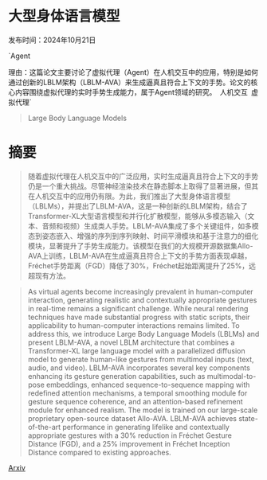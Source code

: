 # 大型身体语言模型

发布时间：2024年10月21日

`Agent

理由：这篇论文主要讨论了虚拟代理（Agent）在人机交互中的应用，特别是如何通过创新的LBLM架构（LBLM-AVA）来生成逼真且符合上下文的手势。论文的核心内容围绕虚拟代理的实时手势生成能力，属于Agent领域的研究。` `人机交互` `虚拟代理`

> Large Body Language Models

# 摘要

> 随着虚拟代理在人机交互中的广泛应用，实时生成逼真且符合上下文的手势仍是一个重大挑战。尽管神经渲染技术在静态脚本上取得了显著进展，但其在人机交互中的应用仍有限。为此，我们推出了大型身体语言模型（LBLMs），并提出了LBLM-AVA，这是一种创新的LBLM架构，结合了Transformer-XL大型语言模型和并行化扩散模型，能够从多模态输入（文本、音频和视频）生成类人手势。LBLM-AVA集成了多个关键组件，如多模态到姿态嵌入、增强的序列到序列映射、时间平滑模块和基于注意力的细化模块，显著提升了手势生成能力。该模型在我们的大规模开源数据集Allo-AVA上训练，LBLM-AVA在生成逼真且符合上下文的手势方面表现卓越，Fréchet手势距离（FGD）降低了30%，Fréchet起始距离提升了25%，远超现有方法。

> As virtual agents become increasingly prevalent in human-computer interaction, generating realistic and contextually appropriate gestures in real-time remains a significant challenge. While neural rendering techniques have made substantial progress with static scripts, their applicability to human-computer interactions remains limited. To address this, we introduce Large Body Language Models (LBLMs) and present LBLM-AVA, a novel LBLM architecture that combines a Transformer-XL large language model with a parallelized diffusion model to generate human-like gestures from multimodal inputs (text, audio, and video). LBLM-AVA incorporates several key components enhancing its gesture generation capabilities, such as multimodal-to-pose embeddings, enhanced sequence-to-sequence mapping with redefined attention mechanisms, a temporal smoothing module for gesture sequence coherence, and an attention-based refinement module for enhanced realism. The model is trained on our large-scale proprietary open-source dataset Allo-AVA. LBLM-AVA achieves state-of-the-art performance in generating lifelike and contextually appropriate gestures with a 30% reduction in Fréchet Gesture Distance (FGD), and a 25% improvement in Fréchet Inception Distance compared to existing approaches.

[Arxiv](https://arxiv.org/abs/2410.16533)